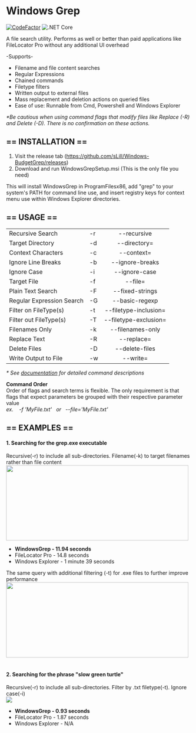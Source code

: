 <h1>Windows Grep</h1> 

[![CodeFactor](https://www.codefactor.io/repository/github/slill/windows-budgetgrep/badge)](https://www.codefactor.io/repository/github/slill/windows-budgetgrep)
![.NET Core](https://github.com/sLill/Windows-BudgetGrep/workflows/.NET%20Core/badge.svg)

A file search utility. Performs as well or better than paid applications like FileLocator Pro without any additional UI overhead</br>

-Supports-</br>
- Filename and file content searches</br>
- Regular Expressions</br>
- Chained commands</br>
- Filetype filters</br>
- Written output to external files</br>
- Mass replacement and deletion actions on queried files</br>
- Ease of use: Runnable from Cmd, Powershell and Windows Explorer</br>


<i>*Be cautious when using command flags that modify files like Replace (-R) and Delete (-D). There is no confirmation on these actions.</i>

<h2>== INSTALLATION ==</h2>

1. Visit the release tab (https://github.com/sLill/Windows-BudgetGrep/releases)
2. Download and run WindowsGrepSetup.msi (This is the only file you need)

This will install WindowsGrep in ProgramFilesx86, add "grep" to your system's PATH for command line use, and insert registry keys for context menu use within Windows Explorer directories.

<h2>== USAGE ==</h2>

|                           |    |                       |
| ------------------------- | -- | :-------------------: |
| Recursive Search          | -r | --recursive           |
| Target Directory          | -d | --directory=          |
| Context Characters        | -c | --context=            |
| Ignore Line Breaks        | -b | --ignore-breaks       |
| Ignore Case               | -i | --ignore-case         |
| Target File               | -f | --file=               |
| Plain Text Search         | -F | --fixed-strings       |
| Regular Expression Search | -G | --basic-regexp        |
| Filter on FileType(s)     | -t | --filetype-inclusion= |
| Filter out FileType(s)    | -T | --filetype-exclusion= |
| Filenames Only            | -k | --filenames-only      |
| Replace Text              | -R | --replace=            |
| Delete Files              | -D | --delete-files        |
| Write Output to File      | -w | --write=              |


<i>* See <a href="https://github.com/sLill/Windows-BudgetGrep/wiki/WindowsGrep.CommandFlags">documentation</a> for detailed command descriptions </i>

<b>Command Order</b></br>
Order of flags and search terms is flexible. The only requirement is that flags that expect parameters be grouped with their respective parameter value
<br/><i>ex. &nbsp;&nbsp; -f 'MyFile.txt' &nbsp; or &nbsp; --file='MyFile.txt'</i>

<h2>== EXAMPLES ==</h2>

#### 1. Searching for the grep.exe executable</br>
Recursive(-r) to include all sub-directories. Filename(-k) to target filenames rather than file content</br>
<img src="https://i.imgur.com/scPmoNa.png" height="204" width="495"></br>
<ul>
  <li><b>WindowsGrep - 11.94 seconds</b></li>
<li>FileLocator Pro - 14.8 seconds</li>
<li>Windows Explorer - 1 minute 39 seconds</li>
</ul>

The same query with additional filtering (-t) for .exe files to further improve performance</br>
<img src="https://i.imgur.com/PeC2mma.png" height="204" width="495"></br></br>

#### 2. Searching for the phrase "slow green turtle"</br>
Recursive(-r) to include all sub-directories. Filter by .txt filetype(-t). Ignore case(-i)</br>
<img src="https://i.imgur.com/4QqWzb3.png"></br>
<ul>
  <li><b>WindowsGrep - 0.93 seconds</b></li>
<li>FileLocator Pro - 1.87 seconds</li>
<li>Windows Explorer - N/A</li>
</ul>
